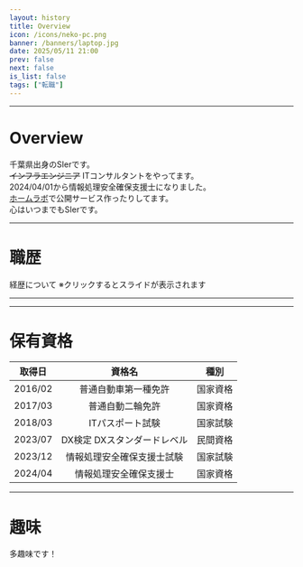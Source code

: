 ```yaml
---
layout: history
title: Overview
icon: /icons/neko-pc.png
banner: /banners/laptop.jpg
date: 2025/05/11 21:00
prev: false
next: false
is_list: false
tags: ["転職"]
---
```


<script lang="ts" setup> 
  import { ref } from 'vue';
  import dayjs from 'dayjs';
  import Timeline from'/.vitepress/theme/components/el-plus_timeline.vue';
  import Card from'/.vitepress/theme/components/el-plus_card.vue';
  import Carousel from '/.vitepress/theme/components/el-plus_carousel.vue';

  const now = new Date();
  const job_timelines = ref ([
    {
      timestamp: '2018/04/01 ～ 2024/09/31',
      is_card: true,
      title: '株式会社DTS',
      contents:[
        '新卒で入社',
        'SIをメイン業務とする独立系SIer',
        'インフラエンジニアとして配属',
      ],
      hide: false,
      center: true,
      placement: 'top', // 'top' | 'bottom'(default)
      type: 'success', // 'primary' | 'success' | 'warning' | 'danger' | 'info'
      //color: '#0bbd87',
      size: 'large',
      //icon: SuccessFilled,
      hollow: false,
    },
    {
      timestamp: '2024/10/01 ～',
      is_card: true,
      title: '株式会社Dirbato',
      contents:[
        '初転職',
        'ITコンサルタント',
      ],
      hide: false,
      center: true,
      placement: 'top', // 'top' | 'bottom'(default)
      type: 'info', // 'primary' | 'success' | 'warning' | 'danger' | 'info'
      //color: '#0bbd87',
      size: 'large',
      //icon: SuccessFilled,
      hollow: true,
    },
  ])

  const hobby_cards = ref ([
    {
      header: '自動車関係',
      contents: [
        'ツーリング / ドライブ',
        'DIY整備',
      ],
      option: {
        shadow: 'always',
      }
    },
    {
      header: 'スポーツ',
      contents: [
        'バスケットボール',
        'バレーボール(観戦のみ)',
      ],
      option: {
        shadow: 'always',
      }
    },
    {
      header: 'インドア',
      contents: [
        '読書',
        'CS/PCゲーム',
        'ボードゲーム',
        '麻雀',
        '自宅サーバー',
      ],
      option: {
        shadow: 'always',
      }
    },
    {
      header: '家庭的な趣味',
      contents: [
        'DIY',
        '料理',
        '燻製作り',
        'スイーツ作り',
      ],
      option: {
        shadow: 'always',
      }
    },
  ])

  const slide_carousels = ref ({
    thumb: '/slides/job_career/slide_001.jpg',
    list:[
      '/slides/job_career/slide_001.jpg',
      '/slides/job_career/slide_002.jpg',
      '/slides/job_career/slide_003.jpg',
      '/slides/job_career/slide_004.jpg',
      '/slides/job_career/slide_005.jpg',
      '/slides/job_career/slide_006.jpg',
      '/slides/job_career/slide_007.jpg',
      '/slides/job_career/slide_008.jpg',
      '/slides/job_career/slide_009.jpg',
      '/slides/job_career/slide_010.jpg',
      '/slides/job_career/slide_011.jpg',
      '/slides/job_career/slide_012.jpg',
      '/slides/job_career/slide_013.jpg',
      '/slides/job_career/slide_014.jpg',
      '/slides/job_career/slide_015.jpg',
      '/slides/job_career/slide_016.jpg',
      '/slides/job_career/slide_017.jpg',
      '/slides/job_career/slide_018.jpg',
      '/slides/job_career/slide_019.jpg',
      '/slides/job_career/slide_020.jpg',
      '/slides/job_career/slide_021.jpg',
      '/slides/job_career/slide_022.jpg',
      '/slides/job_career/slide_023.jpg',
      '/slides/job_career/slide_024.jpg',
      '/slides/job_career/slide_025.jpg',
      '/slides/job_career/slide_026.jpg',
      '/slides/job_career/slide_027.jpg',
      '/slides/job_career/slide_028.jpg',
      '/slides/job_career/slide_029.jpg',
      '/slides/job_career/slide_030.jpg',
      '/slides/job_career/slide_031.jpg',
      '/slides/job_career/slide_032.jpg',
      '/slides/job_career/slide_033.jpg',
      '/slides/job_career/slide_034.jpg',
      '/slides/job_career/slide_035.jpg',
      '/slides/job_career/slide_036.jpg',
    ],
  })
</script>
---
# Overview
千葉県出身のSIerです。  
~~インフラエンジニア~~ ITコンサルタントをやってます。  
2024/04/01から情報処理安全確保支援士になりました。  
[ホームラボ](../blog/2025/0511/homelab/index.md)で公開サービス作ったりしてます。  
心はいつまでもSIerです。  

---
# 職歴
経歴について
※クリックするとスライドが表示されます
<Carousel :carousels="slide_carousels"/>

---
<Timeline :timelines="job_timelines"/>

---
# 保有資格

|取得日|資格名|種別|
|:-:|:-:|:-:|
|2016/02|普通自動車第一種免許|国家資格|
|2017/03|普通自動二輪免許|国家資格|
|2018/03|ITパスポート試験|国家試験|
|2023/07|DX検定 DXスタンダードレベル|民間資格|
|2023/12|情報処理安全確保支援士試験|国家試験|
|2024/04|情報処理安全確保支援士|国家資格|


---

# 趣味
多趣味です！

<Card :cards="hobby_cards"/>

